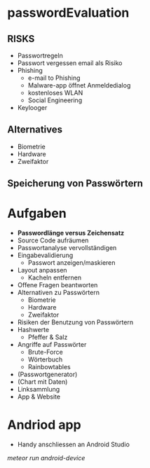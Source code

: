 # passwordEvaluation

## RISKS

* Passwortregeln
* Passwort vergessen email als Risiko
* Phishing
    * e-mail to Phishing 
    * Malware-app öffnet Anmeldedialog
    * kostenloses WLAN
    * Social Engineering
* Keylooger

## Alternatives

* Biometrie
* Hardware
* Zweifaktor

## Speicherung von Passwörtern

# Aufgaben

* **Passwordlänge versus Zeichensatz**
* Source Code aufräumen
* Passwortanalyse vervollständigen
* Eingabevalidierung
    * Passwort anzeigen/maskieren
* Layout anpassen
    * Kacheln entfernen
* Offene Fragen beantworten
* Alternativen zu Passwörtern
    * Biometrie
    * Hardware
    * Zweifaktor
* Risiken der Benutzung von Passwörtern
* Hashwerte
    * Pfeffer & Salz
* Angriffe auf Passwörter
    * Brute-Force
    * Wörterbuch
    * Rainbowtables
* (Passwortgenerator)
* (Chart mit Daten)
* Linksammlung
* App & Website

# Andriod app

* Handy anschliessen an Android Studio

*meteor run android-device*


